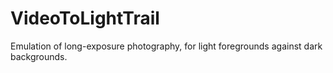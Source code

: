 # VideoToLightTrail
Emulation of long-exposure photography, for light foregrounds against dark backgrounds.
